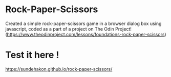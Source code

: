 # Rock-Paper-Scissors
Created a simple rock-paper-scissors game in a browser dialog box using javascript, coded as a part of a project on The Odin Project! (https://www.theodinproject.com/lessons/foundations-rock-paper-scissors)

# Test it here !
https://sundehakon.github.io/rock-paper-scissors/
